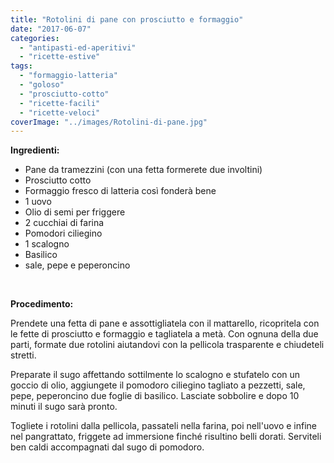 ```yaml
---
title: "Rotolini di pane con prosciutto e formaggio"
date: "2017-06-07"
categories: 
  - "antipasti-ed-aperitivi"
  - "ricette-estive"
tags: 
  - "formaggio-latteria"
  - "goloso"
  - "prosciutto-cotto"
  - "ricette-facili"
  - "ricette-veloci"
coverImage: "../images/Rotolini-di-pane.jpg"
---
```


**Ingredienti:**

- Pane da tramezzini (con una fetta formerete due involtini)
- Prosciutto cotto
- Formaggio fresco di latteria così fonderà bene
- 1 uovo
- Olio di semi per friggere
- 2 cucchiai di farina
- Pomodori ciliegino
- 1 scalogno
- Basilico
- sale, pepe e peperoncino

 

**Procedimento:**

Prendete una fetta di pane e assottigliatela con il mattarello, ricopritela con le fette di prosciutto e formaggio e tagliatela a metà. Con ognuna della due parti, formate due rotolini aiutandovi con la pellicola trasparente e chiudeteli stretti.

Preparate il sugo affettando sottilmente lo scalogno e stufatelo con un goccio di olio, aggiungete il pomodoro ciliegino tagliato a pezzetti, sale, pepe, peperoncino due foglie di basilico. Lasciate sobbolire e dopo 10 minuti il sugo sarà pronto.

Togliete i rotolini dalla pellicola, passateli nella farina, poi nell'uovo e infine nel pangrattato, friggete ad immersione finché risultino belli dorati. Serviteli ben caldi accompagnati dal sugo di pomodoro.
